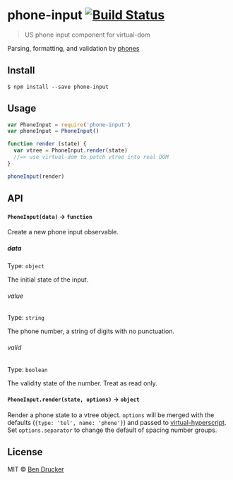 # phone-input [![Build Status](https://travis-ci.org/bendrucker/phone-input.svg?branch=master)](https://travis-ci.org/bendrucker/phone-input)

> US phone input component for virtual-dom

Parsing, formatting, and validation by [phones](https://github.com/bendrucker/phones)

## Install

```
$ npm install --save phone-input
```


## Usage

```js
var PhoneInput = require('phone-input')
var phoneInput = PhoneInput()

function render (state) {
  var vtree = PhoneInput.render(state)
  //=> use virtual-dom to patch vtree into real DOM
}

phoneInput(render)
```

## API

#### `PhoneInput(data)` -> `function`

Create a new phone input observable.

##### data

Type: `object`

The initial state of the input.

###### value

Type: `string`

The phone number, a string of digits with no punctuation.

###### valid

Type: `boolean`

The validity state of the number. Treat as read only.

#### `PhoneInput.render(state, options)` -> `object`

Render a phone state to a vtree object. `options` will be merged with the defaults (`{type: 'tel', name: 'phone'}`) and passed to [virtual-hyperscript](https://github.com/Matt-Esch/virtual-dom/tree/master/virtual-hyperscript). Set `options.separator` to change the default of spacing number groups.

## License

MIT © [Ben Drucker](http://bendrucker.me)
